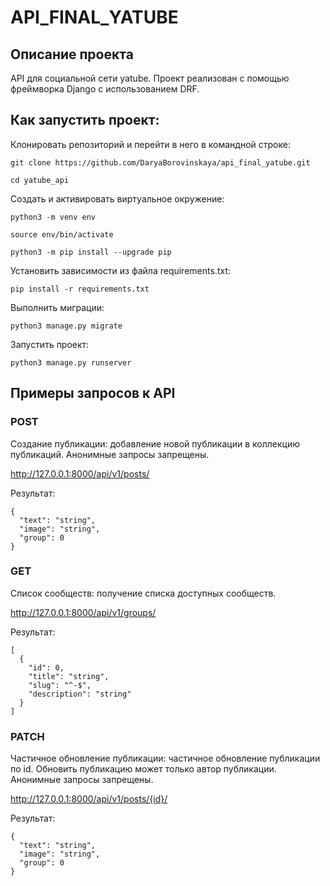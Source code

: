 # API_FINAL_YATUBE

## Описание проекта

API для социальной сети yatube. Проект реализован с помощью фреймворка Django с использованием DRF.


## Как запустить проект:

Клонировать репозиторий и перейти в него в командной строке:

```
git clone https://github.com/DaryaBorovinskaya/api_final_yatube.git
```

```
cd yatube_api
```

Cоздать и активировать виртуальное окружение:

```
python3 -m venv env
```

```
source env/bin/activate
```

```
python3 -m pip install --upgrade pip
```

Установить зависимости из файла requirements.txt:

```
pip install -r requirements.txt
```

Выполнить миграции:

```
python3 manage.py migrate
```

Запустить проект:

```
python3 manage.py runserver
```
    
## Примеры запросов к API

### POST

Создание публикации: добавление новой публикации в коллекцию публикаций. Анонимные запросы запрещены.

http://127.0.0.1:8000/api/v1/posts/


Результат:

```
{
  "text": "string",
  "image": "string",
  "group": 0
}
```

### GET

Список сообществ: получение списка доступных сообществ.

http://127.0.0.1:8000/api/v1/groups/ 


Результат:

```
[
  {
    "id": 0,
    "title": "string",
    "slug": "^-$",
    "description": "string"
  }
]
```


### PATCH

Частичное обновление публикации: частичное обновление публикации по id. Обновить публикацию может только автор публикации. Анонимные запросы запрещены.

http://127.0.0.1:8000/api/v1/posts/{id}/ 

Результат:

```
{
  "text": "string",
  "image": "string",
  "group": 0
}
```